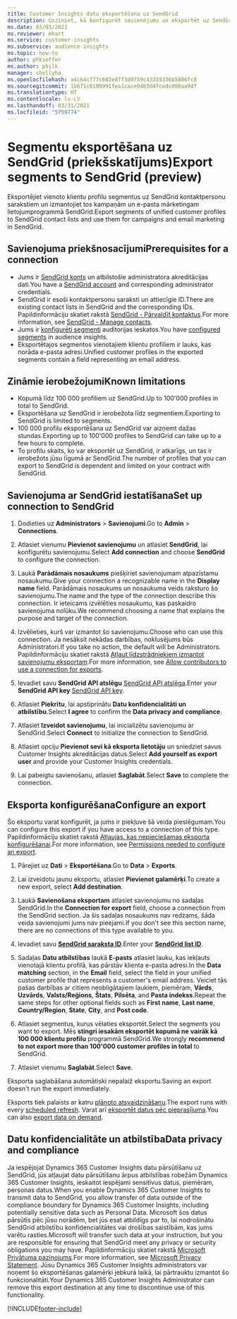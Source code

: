 ```yaml
---
title: Customer Insights datu eksportēšana uz SendGrid
description: Uzziniet, kā konfigurēt savienojumu un eksportēt uz SendGrid.
ms.date: 03/03/2021
ms.reviewer: mhart
ms.service: customer-insights
ms.subservice: audience-insights
ms.topic: how-to
author: phkieffer
ms.author: philk
manager: shellyha
ms.openlocfilehash: a4c64cf77c682e07f3d0759c43355336b5806fc8
ms.sourcegitcommit: 1b671c6100991fea1cace04b5d4fcedcd88aa94f
ms.translationtype: HT
ms.contentlocale: lv-LV
ms.lasthandoff: 03/31/2021
ms.locfileid: "5759774"
---
```

# <a name="export-segments-to-sendgrid-preview"></a><span data-ttu-id="235d6-103">Segmentu eksportēšana uz SendGrid (priekšskatījums)</span><span class="sxs-lookup"><span data-stu-id="235d6-103">Export segments to SendGrid (preview)</span></span>

<span data-ttu-id="235d6-104">Eksportējiet vienoto klientu profilu segmentus uz SendGrid kontaktpersonu sarakstiem un izmantojiet tos kampaņām un e-pasta mārketingam lietojumprogrammā SendGrid.</span><span class="sxs-lookup"><span data-stu-id="235d6-104">Export segments of unified customer profiles to SendGrid contact lists and use them for campaigns and email marketing in SendGrid.</span></span> 

## <a name="prerequisites-for-a-connection"></a><span data-ttu-id="235d6-105">Savienojuma priekšnosacījumi</span><span class="sxs-lookup"><span data-stu-id="235d6-105">Prerequisites for a connection</span></span>

-   <span data-ttu-id="235d6-106">Jums ir [SendGrid konts](https://sendgrid.com/) un atbilstošie administratora akreditācijas dati.</span><span class="sxs-lookup"><span data-stu-id="235d6-106">You have a [SendGrid account](https://sendgrid.com/) and corresponding administrator credentials.</span></span>
-   <span data-ttu-id="235d6-107">SendGrid ir esoši kontaktpersonu saraksti un attiecīgie ID.</span><span class="sxs-lookup"><span data-stu-id="235d6-107">There are existing contact lists in SendGrid and the corresponding IDs.</span></span> <span data-ttu-id="235d6-108">Papildinformāciju skatiet rakstā [SendGrid - Pārvaldīt kontaktus](https://sendgrid.com/docs/ui/managing-contacts/create-and-manage-contacts/#manage-contacts).</span><span class="sxs-lookup"><span data-stu-id="235d6-108">For more information, see [SendGrid - Manage contacts](https://sendgrid.com/docs/ui/managing-contacts/create-and-manage-contacts/#manage-contacts).</span></span>
-   <span data-ttu-id="235d6-109">Jums ir [konfigurēti segmenti](segments.md) auditorijas ieskatos.</span><span class="sxs-lookup"><span data-stu-id="235d6-109">You have [configured segments](segments.md) in audience insights.</span></span>
-   <span data-ttu-id="235d6-110">Eksportētajos segmentos vienotajiem klientu profiliem ir lauks, kas norāda e-pasta adresi.</span><span class="sxs-lookup"><span data-stu-id="235d6-110">Unified customer profiles in the exported segments contain a field representing an email address.</span></span>

## <a name="known-limitations"></a><span data-ttu-id="235d6-111">Zināmie ierobežojumi</span><span class="sxs-lookup"><span data-stu-id="235d6-111">Known limitations</span></span>

- <span data-ttu-id="235d6-112">Kopumā līdz 100 000 profiliem uz SendGrid.</span><span class="sxs-lookup"><span data-stu-id="235d6-112">Up to 100'000 profiles in total to SendGrid.</span></span>
- <span data-ttu-id="235d6-113">Eksportēšana uz SendGrid ir ierobežota līdz segmentiem.</span><span class="sxs-lookup"><span data-stu-id="235d6-113">Exporting to SendGrid is limited to segments.</span></span>
- <span data-ttu-id="235d6-114">100 000 profilu eksportēšana uz SendGrid var aizņemt dažas stundas.</span><span class="sxs-lookup"><span data-stu-id="235d6-114">Exporting up to 100'000 profiles to SendGrid can take up to a few hours to complete.</span></span> 
- <span data-ttu-id="235d6-115">To profilu skaits, ko var eksportēt uz SendGrid, ir atkarīgs, un tas ir ierobežots jūsu līgumā ar SendGrid.</span><span class="sxs-lookup"><span data-stu-id="235d6-115">The number of profiles that you can export to SendGrid is dependent and limited on your contract with SendGrid.</span></span>

## <a name="set-up-connection-to-sendgrid"></a><span data-ttu-id="235d6-116">Savienojuma ar SendGrid iestatīšana</span><span class="sxs-lookup"><span data-stu-id="235d6-116">Set up connection to SendGrid</span></span>

1. <span data-ttu-id="235d6-117">Dodieties uz **Administrators** > **Savienojumi**.</span><span class="sxs-lookup"><span data-stu-id="235d6-117">Go to **Admin** > **Connections**.</span></span>

1. <span data-ttu-id="235d6-118">Atlasiet vienumu **Pievienot savienojumu** un atlasiet **SendGrid**, lai konfigurētu savienojumu.</span><span class="sxs-lookup"><span data-stu-id="235d6-118">Select **Add connection** and choose **SendGrid** to configure the connection.</span></span>

1. <span data-ttu-id="235d6-119">Laukā **Parādāmais nosaukums** piešķiriet savienojumam atpazīstamu nosaukumu.</span><span class="sxs-lookup"><span data-stu-id="235d6-119">Give your connection a recognizable name in the **Display name** field.</span></span> <span data-ttu-id="235d6-120">Parādāmais nosaukums un nosaukuma veids raksturo šo savienojumu.</span><span class="sxs-lookup"><span data-stu-id="235d6-120">The name and the type of the connection describe this connection.</span></span> <span data-ttu-id="235d6-121">Ir ieteicams izvēlēties nosaukumu, kas paskaidro savienojuma nolūku.</span><span class="sxs-lookup"><span data-stu-id="235d6-121">We recommend choosing a name that explains the purpose and target of the connection.</span></span>

1. <span data-ttu-id="235d6-122">Izvēlieties, kurš var izmantot šo savienojumu.</span><span class="sxs-lookup"><span data-stu-id="235d6-122">Choose who can use this connection.</span></span> <span data-ttu-id="235d6-123">Ja nesāksit nekādas darbības, noklusējums būs Administratori.</span><span class="sxs-lookup"><span data-stu-id="235d6-123">If you take no action, the default will be Administrators.</span></span> <span data-ttu-id="235d6-124">Papildinformāciju skatiet rakstā [Atļaut līdzstrādniekiem izmantot savienojumu eksportam](connections.md#allow-contributors-to-use-a-connection-for-exports).</span><span class="sxs-lookup"><span data-stu-id="235d6-124">For more information, see [Allow contributors to use a connection for exports](connections.md#allow-contributors-to-use-a-connection-for-exports).</span></span>

1. <span data-ttu-id="235d6-125">Ievadiet savu **SendGrid API atslēgu** [SendGrid API atslēga](https://sendgrid.com/docs/ui/account-and-settings/api-keys/).</span><span class="sxs-lookup"><span data-stu-id="235d6-125">Enter your **SendGrid API key** [SendGrid API key](https://sendgrid.com/docs/ui/account-and-settings/api-keys/).</span></span>

1. <span data-ttu-id="235d6-126">Atlasiet **Piekrītu**, lai apstiprinātu **Datu konfidencialitāti un atbilstību**.</span><span class="sxs-lookup"><span data-stu-id="235d6-126">Select **I agree** to confirm the **Data privacy and compliance**.</span></span>

1. <span data-ttu-id="235d6-127">Atlasiet **Izveidot savienojumu**, lai inicializētu savienojumu ar SendGrid.</span><span class="sxs-lookup"><span data-stu-id="235d6-127">Select **Connect** to initialize the connection to SendGrid.</span></span>

1. <span data-ttu-id="235d6-128">Atlasiet opciju **Pievienot sevi kā eksporta lietotāju** un sniedziet savus Customer Insights akreditācijas datus.</span><span class="sxs-lookup"><span data-stu-id="235d6-128">Select **Add yourself as export user** and provide your Customer Insights credentials.</span></span>

1. <span data-ttu-id="235d6-129">Lai pabeigtu savienošanu, atlasiet **Saglabāt**.</span><span class="sxs-lookup"><span data-stu-id="235d6-129">Select **Save** to complete the connection.</span></span>

## <a name="configure-an-export"></a><span data-ttu-id="235d6-130">Eksporta konfigurēšana</span><span class="sxs-lookup"><span data-stu-id="235d6-130">Configure an export</span></span>

<span data-ttu-id="235d6-131">Šo eksportu varat konfigurēt, ja jums ir piekļuve šā veida pieslēgumam.</span><span class="sxs-lookup"><span data-stu-id="235d6-131">You can configure this export if you have access to a connection of this type.</span></span> <span data-ttu-id="235d6-132">Papildinformāciju skatiet rakstā [Atļaujas, kas nepieciešamas eksporta konfigurēšanai](export-destinations.md#set-up-a-new-export).</span><span class="sxs-lookup"><span data-stu-id="235d6-132">For more information, see [Permissions needed to configure an export](export-destinations.md#set-up-a-new-export).</span></span>

1. <span data-ttu-id="235d6-133">Pārejiet uz **Dati** > **Eksportēšana**.</span><span class="sxs-lookup"><span data-stu-id="235d6-133">Go to **Data** > **Exports**.</span></span>

1. <span data-ttu-id="235d6-134">Lai izveidotu jaunu eksportu, atlasiet **Pievienot galamērķi**.</span><span class="sxs-lookup"><span data-stu-id="235d6-134">To create a new export, select **Add destination**.</span></span>

1. <span data-ttu-id="235d6-135">Laukā **Savienošana eksportam** atlasiet savienojumu no sadaļas SendGrid.</span><span class="sxs-lookup"><span data-stu-id="235d6-135">In the **Connection for export** field, choose a connection from the SendGrid section.</span></span> <span data-ttu-id="235d6-136">Ja šis sadaļas nosaukums nav redzams, šāda veida savienojumi jums nav pieejami.</span><span class="sxs-lookup"><span data-stu-id="235d6-136">If you don't see this section name, there are no connections of this type available to you.</span></span>

1. <span data-ttu-id="235d6-137">Ievadiet savu **[SendGrid saraksta ID](https://sendgrid.com/docs/ui/managing-contacts/create-and-manage-contacts/#manage-contacts)**.</span><span class="sxs-lookup"><span data-stu-id="235d6-137">Enter your **[SendGrid list ID](https://sendgrid.com/docs/ui/managing-contacts/create-and-manage-contacts/#manage-contacts)**.</span></span>

1. <span data-ttu-id="235d6-138">Sadaļas **Datu atbilstības** laukā **E-pasts** atlasiet lauku, kas iekļauts vienotajā klientu profilā, kas pārstāv klienta e-pasta adresi.</span><span class="sxs-lookup"><span data-stu-id="235d6-138">In the **Data matching** section, in the **Email** field, select the field in your unified customer profile that represents a customer's email address.</span></span> <span data-ttu-id="235d6-139">Veiciet tās pašas darbības ar citiem neobligātajiem laukiem, piemēram, **Vārds**, **Uzvārds**, **Valsts/Reģions**, **Štats**, **Pilsēta**, and **Pasta indekss**.</span><span class="sxs-lookup"><span data-stu-id="235d6-139">Repeat the same steps for other optional fields such as **First name**, **Last name**, **Country/Region**, **State**, **City**, and **Post code**.</span></span>

1. <span data-ttu-id="235d6-140">Atlasiet segmentus, kurus vēlaties eksportēt.</span><span class="sxs-lookup"><span data-stu-id="235d6-140">Select the segments you want to export.</span></span> <span data-ttu-id="235d6-141">Mēs **stingri iesakām eksportēt kopumā ne vairāk kā 100 000 klientu profilu** programmā SendGrid.</span><span class="sxs-lookup"><span data-stu-id="235d6-141">We strongly **recommend to not export more than 100'000 customer profiles in total** to SendGrid.</span></span> 

1. <span data-ttu-id="235d6-142">Atlasiet vienumu **Saglabāt**.</span><span class="sxs-lookup"><span data-stu-id="235d6-142">Select **Save**.</span></span>

<span data-ttu-id="235d6-143">Eksporta saglabāšana automātiski nepalaiž eksportu.</span><span class="sxs-lookup"><span data-stu-id="235d6-143">Saving an export doesn't run the export immediately.</span></span>

<span data-ttu-id="235d6-144">Eksports tiek palaists ar katru [plānoto atsvaidzināšanu](system.md#schedule-tab).</span><span class="sxs-lookup"><span data-stu-id="235d6-144">The export runs with every [scheduled refresh](system.md#schedule-tab).</span></span> <span data-ttu-id="235d6-145">Varat arī [eksportēt datus pēc pieprasījuma](export-destinations.md#run-exports-on-demand).</span><span class="sxs-lookup"><span data-stu-id="235d6-145">You can also [export data on demand](export-destinations.md#run-exports-on-demand).</span></span> 

## <a name="data-privacy-and-compliance"></a><span data-ttu-id="235d6-146">Datu konfidencialitāte un atbilstība</span><span class="sxs-lookup"><span data-stu-id="235d6-146">Data privacy and compliance</span></span>

<span data-ttu-id="235d6-147">Ja iespējojat Dynamics 365 Customer Insights datu pārsūtīšanu uz SendGrid, jūs atļaujat datu pārsūtīšanu ārpus atbilstības robežām Dynamics 365 Customer Insights, ieskaitot iespējami sensitīvus datus, piemēram, personas datus.</span><span class="sxs-lookup"><span data-stu-id="235d6-147">When you enable Dynamics 365 Customer Insights to transmit data to SendGrid, you allow transfer of data outside of the compliance boundary for Dynamics 365 Customer Insights, including potentially sensitive data such as Personal Data.</span></span> <span data-ttu-id="235d6-148">Microsoft šos datus pārsūtīs pēc jūsu norādēm, bet jūs esat atbildīgs par to, lai nodrošinātu SendGrid atbilstību konfidencialitātes vai drošības saistībām, kas jums varētu rasties.</span><span class="sxs-lookup"><span data-stu-id="235d6-148">Microsoft will transfer such data at your instruction, but you are responsible for ensuring that SendGrid meet any privacy or security obligations you may have.</span></span> <span data-ttu-id="235d6-149">Papildinformāciju skatiet rakstā [Microsoft Privātuma paziņojums](https://go.microsoft.com/fwlink/?linkid=396732).</span><span class="sxs-lookup"><span data-stu-id="235d6-149">For more information, see [Microsoft Privacy Statement](https://go.microsoft.com/fwlink/?linkid=396732).</span></span>
<span data-ttu-id="235d6-150">Jūsu Dynamics 365 Customer Insights administrators var noņemt šo eksportēšanas galamērķi jebkurā laikā, lai pārtrauktu izmantot šo funkcionalitāti.</span><span class="sxs-lookup"><span data-stu-id="235d6-150">Your Dynamics 365 Customer Insights Administrator can remove this export destination at any time to discontinue use of this functionality.</span></span>


[!INCLUDE[footer-include](../includes/footer-banner.md)]